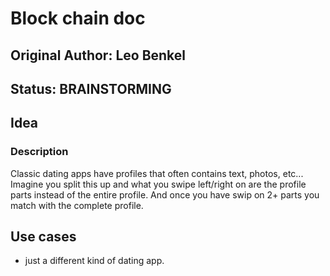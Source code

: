 # Block chain doc

## Original Author: Leo Benkel

## Status: BRAINSTORMING

## Idea

### Description

Classic dating apps have profiles that often contains text, photos, etc...
Imagine you split this up and what you swipe left/right on are the profile parts instead of the entire profile.
And once you have swip on 2+ parts you match with the complete profile. 

## Use cases

* just a different kind of dating app. 

